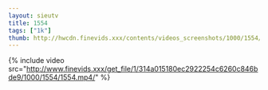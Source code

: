 ```yaml
--- 
layout: sieutv
title: 1554
tags: ["1k"]
thumb: http://hwcdn.finevids.xxx/contents/videos_screenshots/1000/1554/preview.mp4.jpg
---
```

{% include video src="http://www.finevids.xxx/get_file/1/314a015180ec2922254c6260c846bde9/1000/1554/1554.mp4/" %} 
